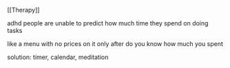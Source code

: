 [[Therapy]]

adhd people are unable to predict how much time they spend on doing tasks

like a menu with no prices on it
only after do you know how much you spent

solution: timer, calendar, meditation